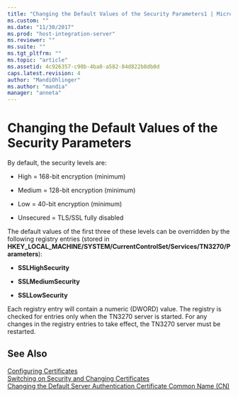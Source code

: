 ```yaml
---
title: "Changing the Default Values of the Security Parameters1 | Microsoft Docs"
ms.custom: ""
ms.date: "11/30/2017"
ms.prod: "host-integration-server"
ms.reviewer: ""
ms.suite: ""
ms.tgt_pltfrm: ""
ms.topic: "article"
ms.assetid: 4c926357-c90b-4ba0-a582-84d822b8db0d
caps.latest.revision: 4
author: "MandiOhlinger"
ms.author: "mandia"
manager: "anneta"
---
```

# Changing the Default Values of the Security Parameters
By default, the security levels are:  
  
-   High = 168-bit encryption (minimum)  
  
-   Medium = 128-bit encryption (minimum)  
  
-   Low = 40-bit encryption (minimum)  
  
-   Unsecured = TLS/SSL fully disabled  
  
 The default values of the first three of these levels can be overridden by the following registry entries (stored in **HKEY_LOCAL_MACHINE/SYSTEM/CurrentControlSet/Services/TN3270/Parameters**):  
  
-   **SSLHighSecurity**  
  
-   **SSLMediumSecurity**  
  
-   **SSLLowSecurity**  
  
 Each registry entry will contain a numeric (DWORD) value. The registry is checked for entries only when the TN3270 server is started. For any changes in the registry entries to take effect, the TN3270 server must be restarted.  
  
## See Also  
 [Configuring Certificates](../core/configuring-certificates2.md)   
 [Switching on Security and Changing Certificates](../core/switching-on-security-and-changing-certificates1.md)   
 [Changing the Default Server Authentication Certificate Common Name (CN)](../core/changing-the-default-server-authentication-certificate-common-name-cn-2.md)